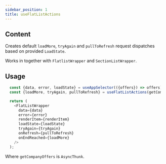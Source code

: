 ```yaml
---
sidebar_position: 1
title: useFlatListActions
---
```


## Content

Creates default `loadMore`, `tryAgain` and `pullToRefresh` request dispatches based on provided `LoadState`.

Works in together with `FlatlistWrapper` and `SectionListWrapper`.

## Usage

```typescript jsx
  const {data, error, loadState} = useAppSelector(({offers}) => offers);
  const {loadMore, tryAgain, pullToRefresh} = useFlatListActions(getCompanyOffers, loadState);

  return (
    <FlatListWrapper
      data={data}
      error={error}
      renderItem={renderItem}
      loadState={loadState}
      tryAgain={tryAgain}
      onRefresh={pullToRefresh}
      onEndReached={loadMore}
    />
  );
```

Where `getCompanyOffers` is `AsyncThunk`.

